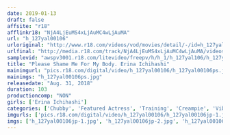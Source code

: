 ```yaml
---
date: 2019-01-13
draft: false
affsite: "r18"
afflinkr18: "NjA4LjEuMS4xLjAuMC4wLjAuMA"
url: "h_127yal00106"
urloriginal: "http://www.r18.com/videos/vod/movies/detail/-/id=h_127yal00106"
urlfinal: "http://media.r18.com/track/NjA4LjEuMS4xLjAuMC4wLjAuMA/videos/vod/movies/detail/-/id=h_127yal00106"
samplevid: "awspv3001.r18.com/litevideo/freepv/h/h_1/h_127yal106/h_127yal106_dmb_w.mp4"
title: "Please Shame Me For My Body. Erina Ichihashi"
mainimgurl: "pics.r18.com/digital/video/h_127yal00106/h_127yal00106ps.jpg"
mainimgs: "h_127yal00106ps.jpg"
releasedate: "Aug. 31, 2018"
duration: 103
productioncomp: "NON"
girls: ['Erina Ichihashi']
categories: ['Chubby', 'Featured Actress', 'Training', 'Creampie', 'Vibrator', 'Deep Throat', 'Hi-Def']
imgurls: ['pics.r18.com/digital/video/h_127yal00106/h_127yal00106jp-1.jpg', 'pics.r18.com/digital/video/h_127yal00106/h_127yal00106jp-2.jpg', 'pics.r18.com/digital/video/h_127yal00106/h_127yal00106jp-3.jpg', 'pics.r18.com/digital/video/h_127yal00106/h_127yal00106jp-4.jpg', 'pics.r18.com/digital/video/h_127yal00106/h_127yal00106jp-5.jpg', 'pics.r18.com/digital/video/h_127yal00106/h_127yal00106jp-6.jpg', 'pics.r18.com/digital/video/h_127yal00106/h_127yal00106jp-7.jpg', 'pics.r18.com/digital/video/h_127yal00106/h_127yal00106jp-8.jpg', 'pics.r18.com/digital/video/h_127yal00106/h_127yal00106jp-9.jpg', 'pics.r18.com/digital/video/h_127yal00106/h_127yal00106jp-10.jpg', 'pics.r18.com/digital/video/h_127yal00106/h_127yal00106jp-11.jpg', 'pics.r18.com/digital/video/h_127yal00106/h_127yal00106jp-12.jpg', 'pics.r18.com/digital/video/h_127yal00106/h_127yal00106jp-13.jpg', 'pics.r18.com/digital/video/h_127yal00106/h_127yal00106jp-14.jpg', 'pics.r18.com/digital/video/h_127yal00106/h_127yal00106jp-15.jpg', 'pics.r18.com/digital/video/h_127yal00106/h_127yal00106jp-16.jpg', 'pics.r18.com/digital/video/h_127yal00106/h_127yal00106jp-17.jpg', 'pics.r18.com/digital/video/h_127yal00106/h_127yal00106jp-18.jpg', 'pics.r18.com/digital/video/h_127yal00106/h_127yal00106jp-19.jpg', 'pics.r18.com/digital/video/h_127yal00106/h_127yal00106jp-20.jpg']
imgs: ['h_127yal00106jp-1.jpg', 'h_127yal00106jp-2.jpg', 'h_127yal00106jp-3.jpg', 'h_127yal00106jp-4.jpg', 'h_127yal00106jp-5.jpg', 'h_127yal00106jp-6.jpg', 'h_127yal00106jp-7.jpg', 'h_127yal00106jp-8.jpg', 'h_127yal00106jp-9.jpg', 'h_127yal00106jp-10.jpg', 'h_127yal00106jp-11.jpg', 'h_127yal00106jp-12.jpg', 'h_127yal00106jp-13.jpg', 'h_127yal00106jp-14.jpg', 'h_127yal00106jp-15.jpg', 'h_127yal00106jp-16.jpg', 'h_127yal00106jp-17.jpg', 'h_127yal00106jp-18.jpg', 'h_127yal00106jp-19.jpg', 'h_127yal00106jp-20.jpg']
---
```

